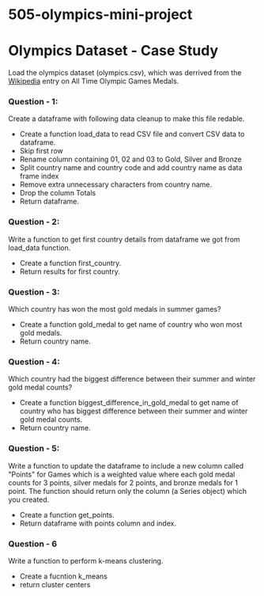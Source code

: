 # 505-olympics-mini-project

# Olympics Dataset - Case Study

Load the olympics dataset (olympics.csv), which was derrived from the [Wikipedia](https://en.wikipedia.org/wiki/All-time_Olympic_Games_medal_table) entry on All Time Olympic Games Medals.

### Question - 1:
Create a dataframe with following data cleanup to make this file redable.
* Create a function load_data to read CSV file and convert CSV data to dataframe.
* Skip first row
* Rename column containing 01, 02 and 03 to Gold, Silver and Bronze
* Split country name and country code and add country name as data frame index
* Remove extra unnecessary characters from country name.
* Drop the column Totals
* Return dataframe.

### Question - 2:
Write a function to get first country details from dataframe we got from load_data function.
* Create a function first_country.
* Return results for first country.


### Question - 3:
Which country has won the most gold medals in summer games?
* Create a function gold_medal to get name of country who won most gold medals.
* Return country name.

### Question - 4:
Which country had the biggest difference between their summer and winter gold medal counts?
* Create a function biggest_difference_in_gold_medal to get name of country who has biggest difference between their summer and winter gold medal counts.
* Return country name.

### Question - 5:
Write a function to update the dataframe to include a new column called "Points" for Games which is a weighted value where each gold medal counts for 3 points, silver medals for 2 points, and bronze
medals for 1 point. The function should return only the column (a Series object) which you created.
* Create a function get_points.
* Return dataframe with points column and index.

### Question - 6 
Write a function to perform k-means clustering.
* Create a fucntion k_means
* return cluster centers
